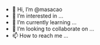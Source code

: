 - 👋 Hi, I’m @masacao
- 👀 I’m interested in ...
- 🌱 I’m currently learning ...
- 💞️ I’m looking to collaborate on ...
- 📫 How to reach me ...

<!---
masacao/masacao is a ✨ special ✨ repository because its `README.md` (this file) appears on your GitHub profile.
You can click the Preview link to take a look at your changes.
--->
